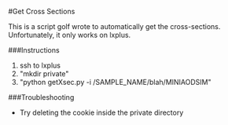#Get Cross Sections

This is a script golf wrote to automatically get the cross-sections.  Unfortunately, it only works on lxplus.  

###Instructions
1. ssh to lxplus
2. "mkdir private"
3. "python getXsec.py -i /SAMPLE_NAME/blah/MINIAODSIM"

###Troubleshooting
- Try deleting the cookie inside the private directory
